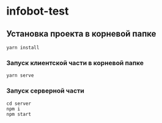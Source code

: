 # infobot-test

## Установка проекта в корневой папке
```
yarn install
```

### Запуск клиентской части в корневой папке
```
yarn serve
```

### Запуск серверной части
```
cd server
npm i 
npm start
```
